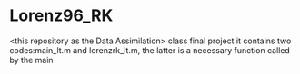# Lorenz96_RK
&lt;this repository as the Data Assimilation> class final project
it contains two codes:main_lt.m and lorenzrk_lt.m, the latter is a necessary function called by the main
